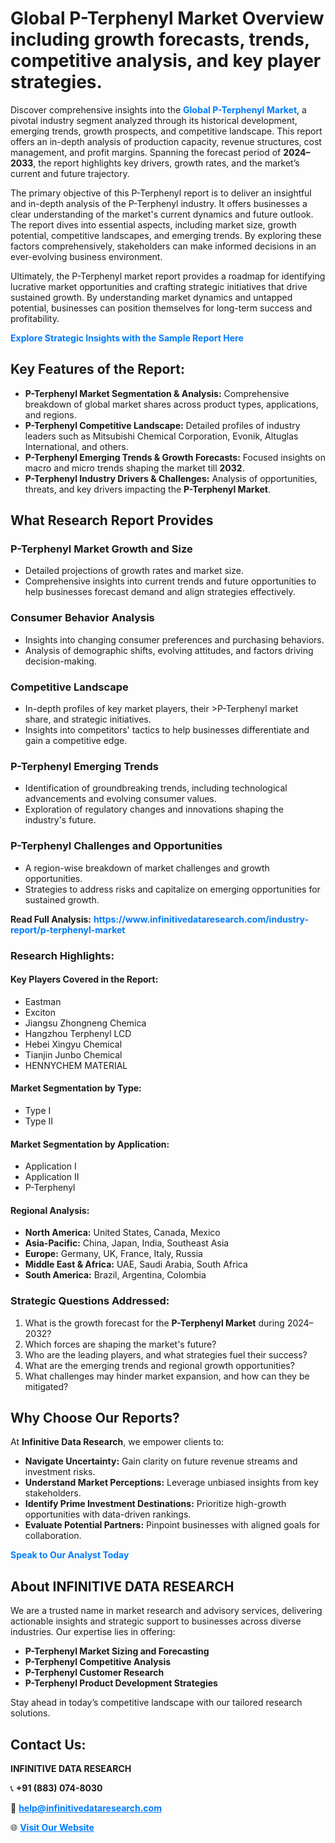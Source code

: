 <h1>Global P-Terphenyl Market Overview including growth forecasts, trends, competitive analysis, and key player strategies.</h1>
<p>
Discover comprehensive insights into the 
<a href="https://www.infinitivedataresearch.com/industry-report/p-terphenyl-market" rel="dofollow" style="color: #007BFF; text-decoration: none;"><strong>Global P-Terphenyl Market</strong></a>, a pivotal industry segment analyzed through its historical development, emerging trends, growth prospects, and competitive landscape. This report offers an in-depth analysis of production capacity, revenue structures, cost management, and profit margins. Spanning the forecast period of <strong>2024–2033</strong>, the report highlights key drivers, growth rates, and the market’s current and future trajectory.
</p>
<p>
The primary objective of this P-Terphenyl report is to deliver an insightful and in-depth analysis of the P-Terphenyl industry. It offers businesses a clear understanding of the market's current dynamics and future outlook. The report dives into essential aspects, including market size, growth potential, competitive landscapes, and emerging trends. By exploring these factors comprehensively, stakeholders can make informed decisions in an ever-evolving business environment.
</p>
<p>
Ultimately, the P-Terphenyl market report provides a roadmap for identifying lucrative market opportunities and crafting strategic initiatives that drive sustained growth. By understanding market dynamics and untapped potential, businesses can position themselves for long-term success and profitability.
</p>
<p>
<a href="https://www.infinitivedataresearch.com/request-sample/reportId=104413" style="color: #007BFF; text-decoration: none;"><strong>Explore Strategic Insights with the Sample Report Here</strong></a>
</p>

<h2>Key Features of the Report:</h2>
<ul>
<li><strong>P-Terphenyl Market Segmentation & Analysis:</strong> Comprehensive breakdown of global market shares across product types, applications, and regions.</li>
<li><strong>P-Terphenyl Competitive Landscape:</strong> Detailed profiles of industry leaders such as Mitsubishi Chemical Corporation, Evonik, Altuglas International, and others.</li>
<li><strong>P-Terphenyl Emerging Trends & Growth Forecasts:</strong> Focused insights on macro and micro trends shaping the market till <strong>2032</strong>.</li>
<li><strong>P-Terphenyl Industry Drivers & Challenges:</strong> Analysis of opportunities, threats, and key drivers impacting the <strong>P-Terphenyl Market</strong>.</li>
</ul>

<h2>What Research Report Provides</h2>
<h3>P-Terphenyl Market Growth and Size</h3>
<ul>
<li>Detailed projections of growth rates and market size.</li>
<li>Comprehensive insights into current trends and future opportunities to help businesses forecast demand and align strategies effectively.</li>
</ul>

<h3>Consumer Behavior Analysis</h3>
<ul>
<li>Insights into changing consumer preferences and purchasing behaviors.</li>
<li>Analysis of demographic shifts, evolving attitudes, and factors driving decision-making.</li>
</ul>

<h3>Competitive Landscape</h3>
<ul>
<li>In-depth profiles of key market players, their >P-Terphenyl market share, and strategic initiatives.</li>
<li>Insights into competitors' tactics to help businesses differentiate and gain a competitive edge.</li>
</ul>

<h3>P-Terphenyl Emerging Trends</h3>
<ul>
<li>Identification of groundbreaking trends, including technological advancements and evolving consumer values.</li>
<li>Exploration of regulatory changes and innovations shaping the industry's future.</li>
</ul>

<h3>P-Terphenyl Challenges and Opportunities</h3>
<ul>
<li>A region-wise breakdown of market challenges and growth opportunities.</li>
<li>Strategies to address risks and capitalize on emerging opportunities for sustained growth.</li>
</ul>
<p><strong>Read Full Analysis:</strong> <a href="https://www.infinitivedataresearch.com/industry-report/p-terphenyl-market" rel="dofollow" style="color: #007BFF; text-decoration: none;"><strong>https://www.infinitivedataresearch.com/industry-report/p-terphenyl-market</strong></a></p>
<h3>Research Highlights:</h3>
<h4>Key Players Covered in the Report:</h4>
<ul><li>Eastman</li><li>Exciton</li><li>Jiangsu Zhongneng Chemica</li><li>Hangzhou Terphenyl LCD</li><li>Hebei Xingyu Chemical</li><li>Tianjin Junbo Chemical</li><li>HENNYCHEM MATERIAL</li></ul>
<h4>Market Segmentation by Type:</h4>
<ul><li>Type I</li><li>Type II</li></ul>
<h4>Market Segmentation by Application:</h4>
<ul><li>Application I</li><li>Application II</li><li>P-Terphenyl</li></ul>

<h4>Regional Analysis:</h4>
<ul>
<li><strong>North America:</strong> United States, Canada, Mexico</li>
<li><strong>Asia-Pacific:</strong> China, Japan, India, Southeast Asia</li>
<li><strong>Europe:</strong> Germany, UK, France, Italy, Russia</li>
<li><strong>Middle East & Africa:</strong> UAE, Saudi Arabia, South Africa</li>
<li><strong>South America:</strong> Brazil, Argentina, Colombia</li>
</ul>

<h3>Strategic Questions Addressed:</h3>
<ol>
<li>What is the growth forecast for the <strong>P-Terphenyl Market</strong> during 2024–2032?</li>
<li>Which forces are shaping the market's future?</li>
<li>Who are the leading players, and what strategies fuel their success?</li>
<li>What are the emerging trends and regional growth opportunities?</li>
<li>What challenges may hinder market expansion, and how can they be mitigated?</li>
</ol>

<h2>Why Choose Our Reports?</h2>
<p>At <strong>Infinitive Data Research</strong>, we empower clients to:</p>
<ul>
<li><strong>Navigate Uncertainty:</strong> Gain clarity on future revenue streams and investment risks.</li>
<li><strong>Understand Market Perceptions:</strong> Leverage unbiased insights from key stakeholders.</li>
<li><strong>Identify Prime Investment Destinations:</strong> Prioritize high-growth opportunities with data-driven rankings.</li>
<li><strong>Evaluate Potential Partners:</strong> Pinpoint businesses with aligned goals for collaboration.</li>
</ul>
<p><a href="https://www.infinitivedataresearch.com/industry-report/p-terphenyl-market" rel="dofollow" style="color: #007BFF; text-decoration: none;"><strong>Speak to Our Analyst Today</strong></a></p>

<h2>About INFINITIVE DATA RESEARCH</h2>
<p>We are a trusted name in market research and advisory services, delivering actionable insights and strategic support to businesses across diverse industries. Our expertise lies in offering:</p>
<ul>
<li><strong>P-Terphenyl Market Sizing and Forecasting</strong></li>
<li><strong>P-Terphenyl Competitive Analysis</strong></li>
<li><strong>P-Terphenyl Customer Research</strong></li>
<li><strong>P-Terphenyl Product Development Strategies</strong></li>
</ul>
<p>Stay ahead in today’s competitive landscape with our tailored research solutions.</p>

<h2>Contact Us:</h2>
<p><strong>INFINITIVE DATA RESEARCH</strong></p>
<p>📞 <strong>+91 (883) 074-8030</strong></p>
<p>📧 <strong><a href="mailto:help@infinitivedataresearch.com" style="color: #007BFF;">help@infinitivedataresearch.com</a></strong></p>
<p>🌐 <strong><a href="https://www.infinitivedataresearch.com" rel="dofollow" style="color: #007BFF;">Visit Our Website</a></strong></p>
